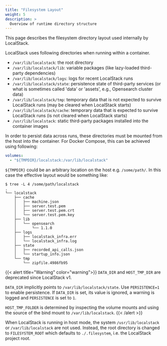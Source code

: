 ```yaml
---
title: "Filesystem Layout"
weight: 5
description: >
  Overview of runtime directory structure
---
```


This page describes the filesystem directory layout used internally by LocalStack.

LocalStack uses following directories when running within a container.

- `/var/lib/localstack`: the root directory
- `/var/lib/localstack/lib`: variable packages (like lazy-loaded third-party dependencies)
- `/var/lib/localstack/logs`: logs for recent LocalStack runs
- `/var/lib/localstack/state`: persistence state of third-party services (or what is sometimes called 'data' or 'assets', e.g., Opensearch cluster data)
- `/var/lib/localstack/tmp`: temporary data that is not expected to survive LocalStack runs (may be cleared when LocalStack starts)
- `/var/lib/localstack/cache`: temporary data that is expected to survive LocalStack runs (is not cleared when LocalStack starts)
- `/usr/lib/localstack`: static third-party packages installed into the container images
<!-- For future use, not currently in use
- `/etc/localstack`: configuration directory
- `/etc/localstack/conf.d`: configuration overrides
- `/etc/localstack/init`: initialisation hooks
-->

In order to persist data across runs, these directories must be mounted from the host into the container.
For Docker Compose, this can be achieved using following:

```yaml
volumes:
  - "${TMPDIR}/localstack:/var/lib/localstack"
```

`${TMPDIR}` could be an arbitrary location on the host e.g. `/some/path/`.
In this case the effective layout would be something like:

```
$ tree -L 4 /some/path/localstack
.
└── localstack
    ├── cache
    │   ├── machine.json
    │   ├── server.test.pem
    │   ├── server.test.pem.crt
    │   └── server.test.pem.key
    ├── lib
    │   └── opensearch
    │       └── 1.1.0
    ├── logs
    │   ├── localstack_infra.err
    │   └── localstack_infra.log
    ├── state
    │   ├── recorded_api_calls.json
    │   └── startup_info.json
    └── tmp
        └── zipfile.4986fb95
```


{{< alert title="Warning" color="warning">}}
`DATA_DIR` and `HOST_TMP_DIR` are deprecated since LocalStack v1.

`DATA_DIR` implicitly points to `/var/lib/localstack/state`.
Use `PERSISTENCE=1` to enable persistence.
If `DATA_DIR` is set, its value is ignored, a warning is logged and `PERSISTENCE` is set to `1`.

`HOST_TMP_FOLDER` is determined by inspecting the volume mounts and using the source of the bind mount to `/var/lib/localstack`.
{{< /alert >}}


When LocalStack is running in host mode, the system `/usr/lib/localstack` or `/var/lib/localstack` are not used.
Instead, the root directory is changed to `FILESYSTEM_ROOT` which defaults to `./.filesystem`, i.e. the LocalStack project root.

<!-- For further details, see https://github.com/localstack/localstack/pull/6302, https://github.com/localstack/localstack/pull/5011 -->
